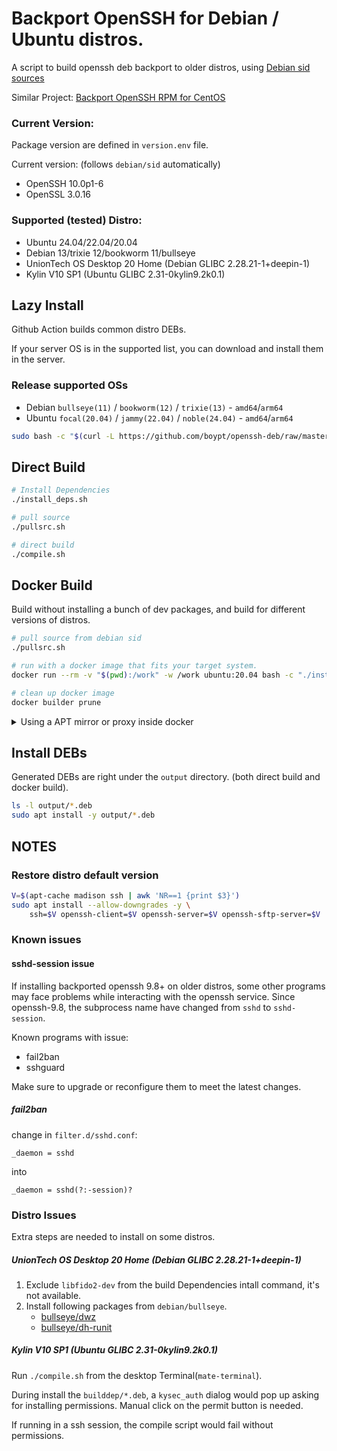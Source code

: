 # Backport OpenSSH for Debian / Ubuntu distros.

A script to build openssh deb backport to older distros, using [Debian sid sources](https://packages.debian.org/sid/openssh-server)

Similar Project: [Backport OpenSSH RPM for CentOS](https://github.com/boypt/openssh-rpms)

### Current Version:

Package version are defined in `version.env` file.

Current version: (follows `debian/sid` automatically)

- OpenSSH 10.0p1-6
- OpenSSL 3.0.16

### Supported (tested) Distro:

- Ubuntu 24.04/22.04/20.04
- Debian 13/trixie 12/bookworm 11/bullseye
- UnionTech OS Desktop 20 Home (Debian GLIBC 2.28.21-1+deepin-1) 
- Kylin V10 SP1 (Ubuntu GLIBC 2.31-0kylin9.2k0.1)

## Lazy Install

Github Action builds common distro DEBs.

If your server OS is in the supported list, you can download and install them in the server.

### Release supported OSs
- Debian `bullseye(11)` / `bookworm(12)` / `trixie(13)` - `amd64`/`arm64`
- Ubuntu  `focal(20.04)` / `jammy(22.04)` / `noble(24.04)` - `amd64`/`arm64`

```bash
sudo bash -c "$(curl -L https://github.com/boypt/openssh-deb/raw/master/lazy_install.sh)"
```

## Direct Build

```bash
# Install Dependencies
./install_deps.sh

# pull source
./pullsrc.sh

# direct build
./compile.sh
```

## Docker Build

Build without installing a bunch of dev packages, and build for different versions of distros.

```bash
# pull source from debian sid
./pullsrc.sh

# run with a docker image that fits your target system.
docker run --rm -v "$(pwd):/work" -w /work ubuntu:20.04 bash -c "./install_deps.sh && ./compile.sh"

# clean up docker image
docker builder prune
```

<details>

<summary>Using a APT mirror or proxy inside docker</summary>

using `-e` to set environment variables inside docker.

```bash
    docker run --rm -v "$(pwd):/work" -w /work \
        -e APT_MIRROR=mirrors.ustc.edu.cn \
        -e http_proxy=http://x.x.x.x \
        -e https_proxy=http://x.x.x.x \
        ubuntu:20.04 bash -c "./install_deps.sh && ./compile.sh"
```

</details>


## Install DEBs

Generated DEBs are right under the `output` directory. (both direct build and docker build).

```bash
ls -l output/*.deb
sudo apt install -y output/*.deb
```

## NOTES

### Restore distro default version

```bash
V=$(apt-cache madison ssh | awk 'NR==1 {print $3}')
sudo apt install --allow-downgrades -y \
    ssh=$V openssh-client=$V openssh-server=$V openssh-sftp-server=$V
```

### Known issues 

#### sshd-session issue

If installing backported openssh 9.8+ on older distros, some other programs may face problems while interacting with the openssh service. Since openssh-9.8, the subprocess name have changed from `sshd` to `sshd-session`.

Known programs with issue:

- fail2ban
- sshguard

Make sure to upgrade or reconfigure them to meet the latest changes.

##### fail2ban

change in `filter.d/sshd.conf`:

```
_daemon = sshd
```

into

```
_daemon = sshd(?:-session)?
```


### Distro Issues

Extra steps are needed to install on some distros.

##### UnionTech OS Desktop 20 Home (Debian GLIBC 2.28.21-1+deepin-1) 

1. Exclude `libfido2-dev` from the build Dependencies intall command, it's not available.
2. Install following packages from `debian/bullseye`.
    - [bullseye/dwz](https://packages.debian.org/bullseye/dwz)
    - [bullseye/dh-runit](https://packages.debian.org/bullseye/dh-runit)

##### Kylin V10 SP1 (Ubuntu GLIBC 2.31-0kylin9.2k0.1)

Run `./compile.sh` from the desktop Terminal(`mate-terminal`). 

During install the `builddep/*.deb`, a `kysec_auth` dialog would pop up asking for installing permissions. Manual click on the permit button is needed. 

If running in a ssh session, the compile script would fail without permissions.
